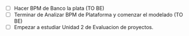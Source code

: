 - [ ] Hacer BPM de Banco la plata (TO BE)
- [ ] Terminar de Analizar BPM de Plataforma y comenzar el modelado (TO BE)
- [ ] Empezar a estudiar Unidad 2 de Evaluacion de proyectos.